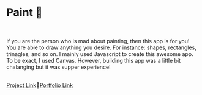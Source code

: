 <h1>Paint 🎨</h1>
<br/>
<p>If you are the person who is mad about painting, then this app is for you! You are able to draw anything you desire. For instance: shapes, rectangles,
trinagles, and so on. I mainly used Javascript to create this awesome app. To be exact, I used Canvas. However, building this app was a little bit 
chalanging but it was supper experience!</p>
<br/>
<a href="https://paint-three-plum.vercel.app/">Project Link</a>📍<a href="http://shakhriyor.com.uz">Portfolio Link</a>
